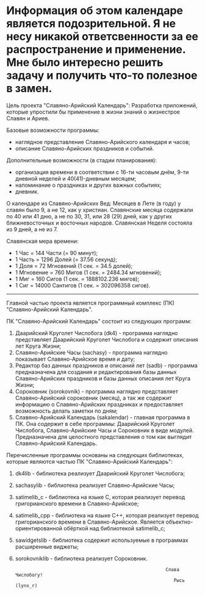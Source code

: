 # Информация об этом календаре является подозрительной. Я не несу никакой ответсвенности за ее распространение и применение. Мне было интересно решить задачу и получить что-то полезное в замен.

Цель проекта "Славяно-Арийский Календарь":
  Разработка приложений, которые упростили бы применение в жизни знаний о жизнестрое
  Славян и Ариев.

Базовые возможности программы:
  * наглядное представление Славяно-Арийского календаря и часов;
  * описание Славяно-Арийских праздников и событий.

Дополнительные возможности (в стадии планирования):
  * организация времени в соответствии с 16-ти часовым днём, 9-ти дневной неделей
    и 40(41)-дневным месяцем;
  * напоминание о праздниках и других важных событиях;
  * дневник.

О календаре из Славяно-Арийских Вед:
  Месяцев в Лете (в году) у славян было 9, а не 12, как у христиан. Славянские
  месяца содержали по 40 или 41 дню, а не по 30, 31, или 28 (29) дней, как у других
  ближневосточных и восточных народов. Славянская Неделя состояла из 9 дней, а не из 7.

Славянская мера времени:
  * 1 Час = 144 Части (= 90 минут);
  * 1 Часть = 1296 Долей (= 37.56 секунд);
  * 1 Доля = 72 Мгновений (1 сек. = 34.5 долей);
  * 1 Мгновение = 760 Мигов (1 сек. = 2484.34 мгновений);
  * 1 Миг = 160 Сигов (1 сек. = 1888102.236 мигов);
  * 1 Сиг = 14000 Сантигов (1 сек. = 302096358 сигов).

--------------------------------------------------------------------------------

Главной частью проекта является программный комплекс (ПК) "Славяно-Арийский Календарь".

ПК "Славяно-Арийский Календарь" состоит из следующих программ:
  1. Даарийский Круголет Числобога (dk4) - программа наглядно представляет Даарийский
     Круголет Числобога и содержит описания лет Круга Жизни;
  2. Славяно-Арийские Часы (sachasy) - программа наглядно показывает Славяно-Арийское
     время и дату;
  3. Редактор баз данных праздников и описаний лет (sadb) - программа предназначена
     для создания и редактирования базы данных Славяно-Арийских праздников и базы
     данных описания лет Круга Жизни;
  4. Сороковник (sorokovnik) - программа наглядно представляет Славяно-Арийский
     сороковник (месяц), а так же содержит информацию о Славяно-Арийских праздниках и
     предоставляет возможность делать заметки по дням;
  5. Славяно-Арийский Календарь (sakalendar) - главная программа в ПК. Она содержит
     в себе программы: Даарийский Круголет Числобога, Славяно-Арийские Часы и
     Сороковник в виде модулей. Предназначена для целостного представления о том
     как выглядит Славяно-Арийский Календарь.

Перечисленные программы основаны на следующих библиотеках, которые являются
частью ПК "Славяно-Арийский Календарь":
  1. dk4lib - библиотека реализует Даарийский Круголет Числобога;
  2. sachasylib - библиотека реализует Славяно-Арийские Часы;
  3. satimelib_c - библиотека на языке C, которая реализует перевод григорианского
     времени в Славяно-Арийское;
  4. satimelib_cpp - библиотека на языке C++, которая реализует перевод григорианского
     времени в Славяно-Арийское. Является объектно-ориентированной обёрткой над
     библиотекой satimelib_c;
  5. sawidgetslib - библиотека содержит используемые в программах расширенные виджеты;
  6. sorokovniklib - библиотека реализует Сороковник.

                                                                Слава Числобогу!
                                                                   Рысь (lynx_r)
